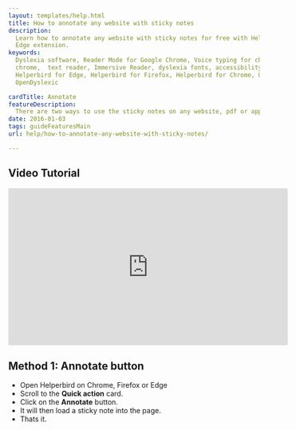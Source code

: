 ```yaml
---
layout: templates/help.html
title: How to annotate any website with sticky notes
description:
  Learn how to annotate any website with sticky notes for free with Helperbird on Chrome, Firefox,
  Edge extension.
keywords:
  Dyslexia software, Reader Mode for Google Chrome, Voice typing for chrome, Text to speech for
  chrome,  text reader, Immersive Reader, dyslexia fonts, accessibility software, dyslexia software,
  Helperbird for Edge, Helperbird for Firefox, Helperbird for Chrome, Opendyslexic for Chrome,
  OpenDyslexic

cardTitle: Annotate
featureDescription:
  There are two ways to use the sticky notes on any website, pdf or app in Helperbird. Making it easier for you to decided how you want to use it.
date: 2016-01-03
tags: guideFeaturesMain
url: help/how-to-annotate-any-website-with-sticky-notes/

---
```


## Video Tutorial

<iframe width="560" height="315" src="https://www.youtube-nocookie.com/embed/jX3vbq5GD5k" title="YouTube video player" frameborder="0" allow="accelerometer; autoplay; clipboard-write; encrypted-media; gyroscope; picture-in-picture" allowfullscreen></iframe>


## Method 1: Annotate button

- Open Helperbird on Chrome, Firefox or Edge
- Scroll to the **Quick action** card.
- Click on the **Annotate** button.
- It will then load a sticky note into the page.
- Thats it.
